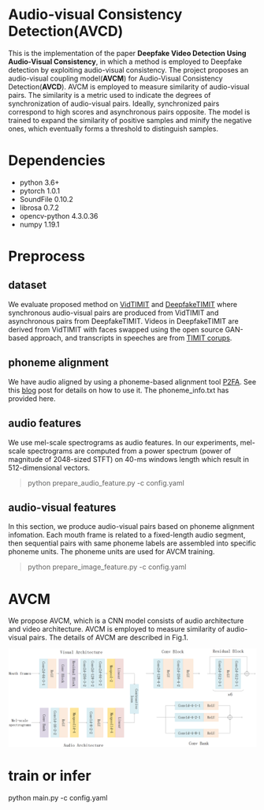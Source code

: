 # Audio-visual Consistency Detection(AVCD)
This is the implementation of the paper **Deepfake Video Detection Using Audio-Visual Consistency**, in which a  method is employed to Deepfake detection by exploiting audio-visual consistency. The project proposes an audio-visual coupling model(**AVCM**) for Audio-Visual Consistency Detection(**AVCD**). AVCM is employed to measure similarity of audio-visual pairs. The similarity is a metric used to indicate the degrees of synchronization of audio-visual pairs. Ideally, synchronized pairs correspond to high scores and asynchronous pairs opposite. The model is trained to  expand the similarity of positive samples and minify the negative ones, which eventually forms a threshold to  distinguish samples.

# Dependencies
 * python        3.6+
 * pytorch       1.0.1
 * SoundFile     0.10.2
 * librosa       0.7.2
 * opencv-python 4.3.0.36
 * numpy         1.19.1

# Preprocess
## dataset
We evaluate proposed method on [VidTIMIT](http://conradsanderson.id.au/vidtimit/#downloads) and [DeepfakeTIMIT](https://www.idiap.ch/dataset/deepfaketimit) where synchronous audio-visual pairs are produced from VidTIMIT and asynchronous pairs from DeepfakeTIMIT. Videos in DeepfakeTIMIT are derived from VidTIMIT with faces swapped using the open source GAN-based approach, and transcripts in speeches are from [TIMIT corups](http://academictorrents.com/details/34e2b78745138186976cbc27939b1b34d18bd5b3).
## phoneme alignment
We have audio aligned by using a phoneme-based alignment tool [P2FA](https://babel.ling.upenn.edu/phonetics/old_website_2015/p2fa/index.html). See this [blog](https://blog.csdn.net/jojozhangju/article/details/51951622) post for details on how to use it. The phoneme_info.txt has provided here.
## audio features
We use mel-scale spectrograms as audio features. In our experiments, mel-scale spectrograms are computed from a power spectrum (power of magnitude of 2048-sized STFT) on 40-ms windows length which result in  512-dimensional vectors.
> python prepare_audio_feature.py -c config.yaml
## audio-visual features
In this section, we produce audio-visual pairs based on phoneme alignment infomation. Each mouth frame is related to a fixed-length audio segment, then sequential pairs with same phoneme labels are assembled into  specific phoneme units. The phoneme units are used for AVCM training.
> python prepare_image_feature.py -c config.yaml
# AVCM
We propose AVCM, which is a CNN model consists of audio architecture and video architecture. AVCM is employed to measure similarity of audio-visual pairs. The details of AVCM are described in Fig.1.

![Image text](https://github.com/BrightGu/AVCDetection/blob/master/figure/AVCM%20architecture.png)

# train or infer
python main.py -c config.yaml

